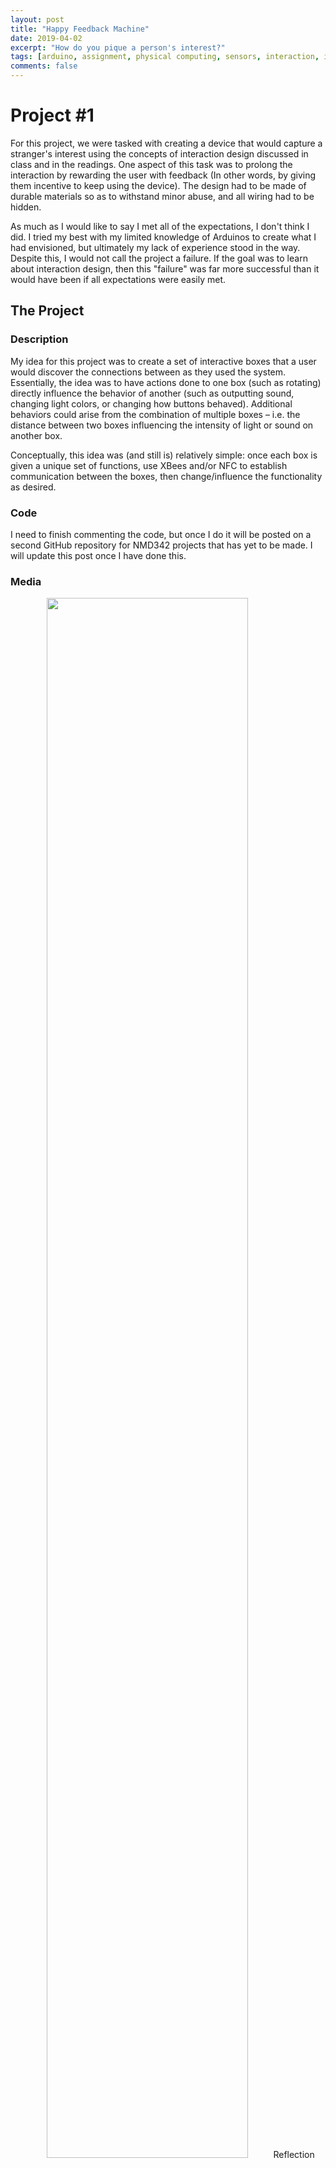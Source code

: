 ```yaml
---
layout: post
title: "Happy Feedback Machine"
date: 2019-04-02
excerpt: "How do you pique a person's interest?"
tags: [arduino, assignment, physical computing, sensors, interaction, interaction design, design]
comments: false
---
```


# Project #1
For this project, we were tasked with creating a device that would capture a stranger's interest using the concepts of interaction design discussed in class and in the readings. One aspect of this task was to prolong the interaction by rewarding the user with feedback (In other words, by giving them incentive to keep using the device). The design had to be made of durable materials so as to withstand minor abuse, and all wiring had to be hidden.

As much as I would like to say I met all of the expectations, I don't think I did. I tried my best with my limited knowledge of Arduinos to create what I had envisioned, but ultimately my lack of experience stood in the way. Despite this, I would not call the project a failure. If the goal was to learn about interaction design, then this "failure" was far more successful than it would have been if all expectations were easily met.


## The Project
### Description
My idea for this project was to create a set of interactive boxes that a user would discover the connections between as they used the system. Essentially, the idea was to have actions done to one box (such as rotating) directly influence the behavior of another (such as outputting sound, changing light colors, or changing how buttons behaved). Additional behaviors could arise from the combination of multiple boxes – i.e. the distance between two boxes influencing the intensity of light or sound on another box.

Conceptually, this idea was (and still is) relatively simple: once each box is given a unique set of functions, use XBees and/or NFC to establish communication between the boxes, then change/influence the functionality as desired. 

### Code
I need to finish commenting the code, but once I do it will be posted on a second GitHub repository for NMD342 projects that has yet to be made. I will update this post once I have done this.

### Media
<center>
<img style="border-radius: 5px;" width="80%" src="../assets/img/posts/Location.jpeg controls>Test</img>

<img style="border-radius: 5px;" width="80%" src="../assets/img/posts/Setup.jpeg controls></img>

<img style="border-radius: 5px;" width="80%" src="../assets/img/posts/IlluminatedBoxes.jpeg controls></img>

<img style="border-radius: 5px;" width="80%" src="../assets/img/posts/Soldering.jpeg controls></img>
</center>

### Reflection
Ultimately, I am
